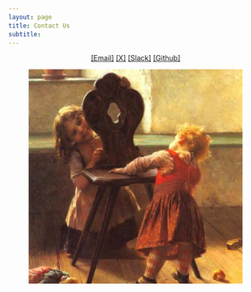 ```yaml
---
layout: page
title: Contact Us
subtitle: 
---
```


[//]: # (<h3 style='margin-bottom: 10pt;'>Topics</h3>)

<center>
<div class="assets">
<a href="mailto: @" target="_blank">[Email]</a>
<a href=" " target="_blank">[X]</a>
<a href=" " target="_blank">[Slack]</a>
<a href=" " target="_blank">[Github]</a>
</div>
</center>

<figure>
    <img src="Logo.jpeg">
</figure>


